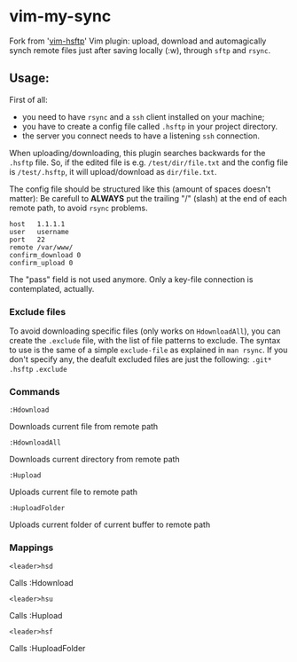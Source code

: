 vim-my-sync
=========

Fork from '[vim-hsftp](https://github.com/hesselbom/vim-hsftp/)' Vim plugin:
upload, download and automagically synch remote files just after saving locally (:w), through `sftp` and `rsync`.

Usage:
------
First of all:
- you need to have `rsync` and a `ssh` client installed on your machine;
- you have to create a config file called `.hsftp` in your project directory.
- the server you connect needs to have a listening `ssh` connection.

When uploading/downloading, this plugin searches backwards for the `.hsftp` file.
So, if the edited file is e.g. `/test/dir/file.txt` and the config file is `/test/.hsftp`, it will upload/download as `dir/file.txt`.

The config file should be structured like this (amount of spaces doesn't matter):
Be carefull to **ALWAYS** put the trailing "/" (slash) at the end of each remote path, to avoid `rsync` problems.

    host   1.1.1.1
    user   username
    port   22
    remote /var/www/
    confirm_download 0
    confirm_upload 0

The "pass" field is not used anymore.
Only a key-file connection is contemplated, actually.

### Exclude files
To avoid downloading specific files (only works on `HdownloadAll`), you can create the `.exclude` file, with the list of file patterns to exclude.
The syntax to use is the same of a simple `exclude-file` as explained in `man rsync`.
If you don't specify any, the deafult excluded files are just the following:
`.git*`
`.hsftp`
`.exclude`

### Commands
    :Hdownload
Downloads current file from remote path

    :HdownloadAll
Downloads current directory from remote path

    :Hupload
Uploads current file to remote path

    :HuploadFolder
Uploads current folder of current buffer to remote path


### Mappings
    <leader>hsd
Calls :Hdownload

    <leader>hsu
Calls :Hupload

    <leader>hsf
Calls :HuploadFolder
